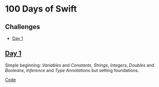 # 100 Days of Swift

## Challenges

- [Day 1](#day-1)

## [Day 1](https://www.hackingwithswift.com/100/1)

Simple beginning: *Variables* and *Constants*, *Strings*, *Integers*, *Doubles* and *Booleans*, *Inference* and *Type Annotations*
but setting foundations.

[Code](Day001.playground/Contents.swift)
